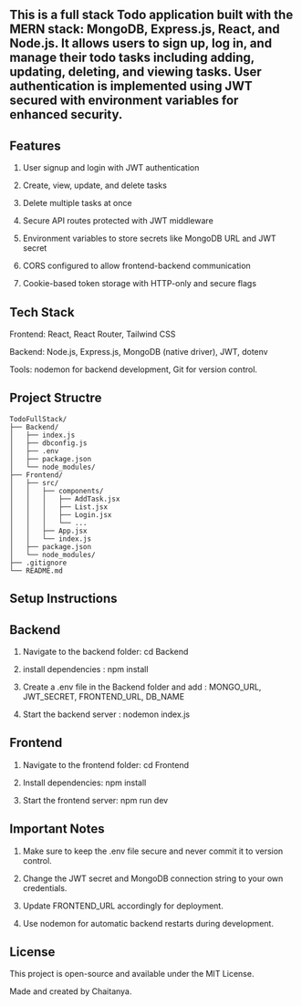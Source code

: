 ## This is a full stack Todo application built with the MERN stack: MongoDB, Express.js, React, and Node.js. It allows users to sign up, log in, and manage their todo tasks including adding, updating, deleting, and viewing tasks. User authentication is implemented using JWT secured with environment variables for enhanced security.

## Features

1) User signup and login with JWT authentication

2) Create, view, update, and delete tasks

3) Delete multiple tasks at once

4) Secure API routes protected with JWT middleware

5) Environment variables to store secrets like MongoDB URL and JWT secret

6) CORS configured to allow frontend-backend communication

7) Cookie-based token storage with HTTP-only and secure flags

## Tech Stack
Frontend: React, React Router, Tailwind CSS

Backend: Node.js, Express.js, MongoDB (native driver), JWT, dotenv

Tools: nodemon for backend development, Git for version control.

## Project Structre
```
TodoFullStack/
├── Backend/
│   ├── index.js
│   ├── dbconfig.js
│   ├── .env
│   ├── package.json
│   └── node_modules/
├── Frontend/
│   ├── src/
│   │   ├── components/
│   │   │   ├── AddTask.jsx
│   │   │   ├── List.jsx
│   │   │   ├── Login.jsx
│   │   │   └── ...
│   │   ├── App.jsx
│   │   └── index.js
│   ├── package.json
│   └── node_modules/
├── .gitignore
└── README.md
```


## Setup Instructions

## Backend

1. Navigate to the backend folder: 
cd Backend

2. install dependencies  : 
 npm install

3. Create a .env file in the Backend folder and add : 
MONGO_URL, JWT_SECRET, FRONTEND_URL, DB_NAME

4. Start the backend server : 
nodemon index.js


## Frontend

1. Navigate to the frontend folder:
cd Frontend

2. Install dependencies:
npm install

3. Start the frontend server:
npm run dev


## Important Notes
1) Make sure to keep the .env file secure and never commit it to version control.

2) Change the JWT secret and MongoDB connection string to your own credentials.

3) Update FRONTEND_URL accordingly for deployment.

4) Use nodemon for automatic backend restarts during development.

## License
This project is open-source and available under the MIT License.

Made and created by Chaitanya.
